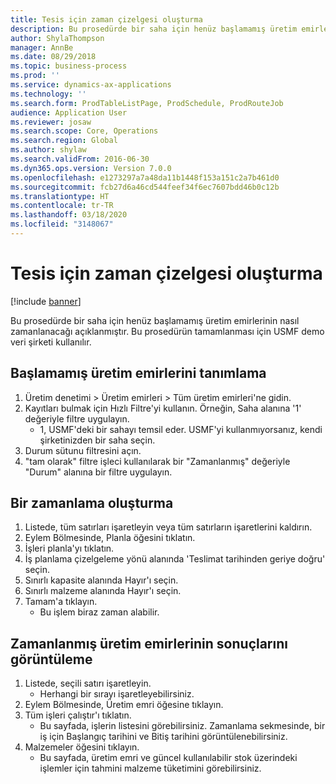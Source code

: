 ```yaml
---
title: Tesis için zaman çizelgesi oluşturma
description: Bu prosedürde bir saha için henüz başlamamış üretim emirlerinin nasıl zamanlanacağı açıklanmıştır.
author: ShylaThompson
manager: AnnBe
ms.date: 08/29/2018
ms.topic: business-process
ms.prod: ''
ms.service: dynamics-ax-applications
ms.technology: ''
ms.search.form: ProdTableListPage, ProdSchedule, ProdRouteJob
audience: Application User
ms.reviewer: josaw
ms.search.scope: Core, Operations
ms.search.region: Global
ms.author: shylaw
ms.search.validFrom: 2016-06-30
ms.dyn365.ops.version: Version 7.0.0
ms.openlocfilehash: e1273297a7a48da11b1448f153a151c2a7b461d0
ms.sourcegitcommit: fcb27d6a46cd544feef34f6ec7607bdd46b0c12b
ms.translationtype: HT
ms.contentlocale: tr-TR
ms.lasthandoff: 03/18/2020
ms.locfileid: "3148067"
---
```

# <a name="create-a-schedule-for-a-site"></a>Tesis için zaman çizelgesi oluşturma

[!include [banner](../../includes/banner.md)]

Bu prosedürde bir saha için henüz başlamamış üretim emirlerinin nasıl zamanlanacağı açıklanmıştır.  Bu prosedürün tamamlanması için USMF demo veri şirketi kullanılır.


## <a name="identify-production-orders-that-are-not-started"></a>Başlamamış üretim emirlerini tanımlama
1. Üretim denetimi > Üretim emirleri > Tüm üretim emirleri'ne gidin.
2. Kayıtları bulmak için Hızlı Filtre'yi kullanın. Örneğin, Saha alanına '1' değeriyle filtre uygulayın.
    * 1, USMF'deki bir sahayı temsil eder. USMF'yi kullanmıyorsanız, kendi şirketinizden bir saha seçin.  
3. Durum sütunu filtresini açın.
4. "tam olarak" filtre işleci kullanılarak bir "Zamanlanmış" değeriyle "Durum" alanına bir filtre uygulayın.

## <a name="create-a-schedule"></a>Bir zamanlama oluşturma
1. Listede, tüm satırları işaretleyin veya tüm satırların işaretlerini kaldırın.
2. Eylem Bölmesinde, Planla öğesini tıklatın.
3. İşleri planla'yı tıklatın.
4. İş planlama çizelgeleme yönü alanında 'Teslimat tarihinden geriye doğru' seçin.
5. Sınırlı kapasite alanında Hayır'ı seçin.
6. Sınırlı malzeme alanında Hayır'ı seçin.
7. Tamam'a tıklayın.
    * Bu işlem biraz zaman alabilir.  

## <a name="view-the-result-of-scheduled-production-orders"></a>Zamanlanmış üretim emirlerinin sonuçlarını görüntüleme
1. Listede, seçili satırı işaretleyin.
    * Herhangi bir sırayı işaretleyebilirsiniz.  
2. Eylem Bölmesinde, Üretim emri öğesine tıklayın.
3. Tüm işleri çalıştır'ı tıklatın.
    * Bu sayfada, işlerin listesini görebilirsiniz. Zamanlama sekmesinde, bir iş için Başlangıç tarihini ve Bitiş tarihini görüntülenebilirsiniz.  
4. Malzemeler öğesini tıklayın.
    * Bu sayfada, üretim emri ve güncel kullanılabilir stok üzerindeki işlemler için tahmini malzeme tüketimini görebilirsiniz.  

